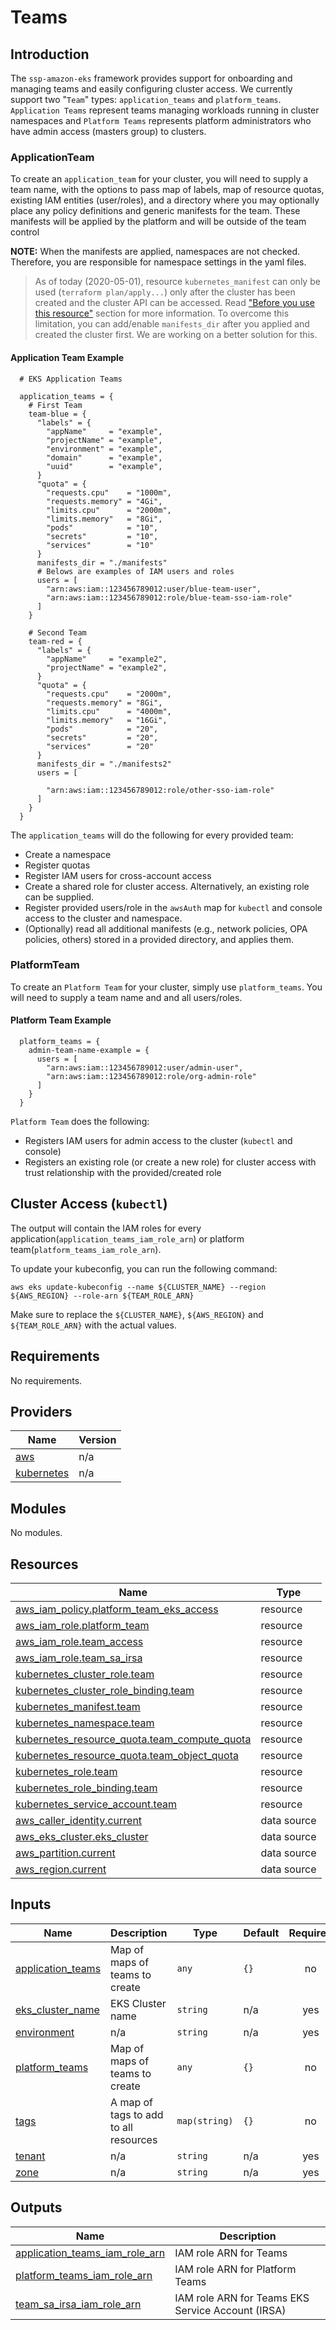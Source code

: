 # Teams

## Introduction

The `ssp-amazon-eks` framework provides support for onboarding and managing teams and easily configuring cluster access. We currently support two "`Team`" types: `application_teams` and `platform_teams`.
`Application Teams` represent teams managing workloads running in cluster namespaces and `Platform Teams` represents platform administrators who have admin access (masters group) to clusters.

### ApplicationTeam

To create an `application_team` for your cluster, you will need to supply a team name, with the options to pass map of labels, map of resource quotas, existing IAM entities (user/roles), and a directory where you may optionally place any policy definitions and generic manifests for the team.
These manifests will be applied by the platform and will be outside of the team control

**NOTE:** When the manifests are applied, namespaces are not checked. Therefore, you are responsible for namespace settings in the yaml files.
> As of today (2020-05-01), resource `kubernetes_manifest` can only be used (`terraform plan/apply...`) only after the cluster has been created and the cluster API can be accessed. Read ["Before you use this resource"](https://registry.terraform.io/providers/hashicorp/kubernetes/latest/docs/resources/manifest#before-you-use-this-resource) section for more information.
To overcome this limitation, you can add/enable `manifests_dir` after you applied and created the cluster first. We are working on a better solution for this.

#### Application Team Example

```hcl
  # EKS Application Teams

  application_teams = {
    # First Team
    team-blue = {
      "labels" = {
        "appName"     = "example",
        "projectName" = "example",
        "environment" = "example",
        "domain"      = "example",
        "uuid"        = "example",
      }
      "quota" = {
        "requests.cpu"    = "1000m",
        "requests.memory" = "4Gi",
        "limits.cpu"      = "2000m",
        "limits.memory"   = "8Gi",
        "pods"            = "10",
        "secrets"         = "10",
        "services"        = "10"
      }
      manifests_dir = "./manifests"
      # Belows are examples of IAM users and roles
      users = [
        "arn:aws:iam::123456789012:user/blue-team-user",
        "arn:aws:iam::123456789012:role/blue-team-sso-iam-role"
      ]
    }

    # Second Team
    team-red = {
      "labels" = {
        "appName"     = "example2",
        "projectName" = "example2",
      }
      "quota" = {
        "requests.cpu"    = "2000m",
        "requests.memory" = "8Gi",
        "limits.cpu"      = "4000m",
        "limits.memory"   = "16Gi",
        "pods"            = "20",
        "secrets"         = "20",
        "services"        = "20"
      }
      manifests_dir = "./manifests2"
      users = [

        "arn:aws:iam::123456789012:role/other-sso-iam-role"
      ]
    }
  }
```

The `application_teams` will do the following for every provided team:

- Create a namespace
- Register quotas
- Register IAM users for cross-account access
- Create a shared role for cluster access. Alternatively, an existing role can be supplied.
- Register provided users/role in the `awsAuth` map for `kubectl` and console access to the cluster and namespace.
- (Optionally) read all additional manifests (e.g., network policies, OPA policies, others) stored in a provided directory, and applies them.

### PlatformTeam

To create an `Platform Team` for your cluster, simply use `platform_teams`. You will need to supply a team name and and all users/roles.

#### Platform Team Example

```hcl
  platform_teams = {
    admin-team-name-example = {
      users = [
        "arn:aws:iam::123456789012:user/admin-user",
        "arn:aws:iam::123456789012:role/org-admin-role"
      ]
    }
  }
```

`Platform Team` does the following:

- Registers IAM users for admin access to the cluster (`kubectl` and console)
- Registers an existing role (or create a new role) for cluster access with trust relationship with the provided/created role

## Cluster Access (`kubectl`)

The output will contain the IAM roles for every application(`application_teams_iam_role_arn`) or platform team(`platform_teams_iam_role_arn`).

To update your kubeconfig, you can run the following command:

```
aws eks update-kubeconfig --name ${CLUSTER_NAME} --region ${AWS_REGION} --role-arn ${TEAM_ROLE_ARN}
```

Make sure to replace the `${CLUSTER_NAME}`, `${AWS_REGION}` and `${TEAM_ROLE_ARN}` with the actual values.

<!--- BEGIN_TF_DOCS --->

## Requirements

No requirements.

## Providers

| Name                                                                  | Version |
| --------------------------------------------------------------------- | ------- |
| <a name="provider_aws"></a> [aws](#provider_aws)                      | n/a     |
| <a name="provider_kubernetes"></a> [kubernetes](#provider_kubernetes) | n/a     |

## Modules

No modules.

## Resources

| Name                                                                                                                                              | Type        |
| ------------------------------------------------------------------------------------------------------------------------------------------------- | ----------- |
| [aws_iam_policy.platform_team_eks_access](https://registry.terraform.io/providers/hashicorp/aws/latest/docs/resources/iam_policy)                 | resource    |
| [aws_iam_role.platform_team](https://registry.terraform.io/providers/hashicorp/aws/latest/docs/resources/iam_role)                                | resource    |
| [aws_iam_role.team_access](https://registry.terraform.io/providers/hashicorp/aws/latest/docs/resources/iam_role)                                  | resource    |
| [aws_iam_role.team_sa_irsa](https://registry.terraform.io/providers/hashicorp/aws/latest/docs/resources/iam_role)                                 | resource    |
| [kubernetes_cluster_role.team](https://registry.terraform.io/providers/hashicorp/kubernetes/latest/docs/resources/cluster_role)                   | resource    |
| [kubernetes_cluster_role_binding.team](https://registry.terraform.io/providers/hashicorp/kubernetes/latest/docs/resources/cluster_role_binding)   | resource    |
| [kubernetes_manifest.team](https://registry.terraform.io/providers/hashicorp/kubernetes/latest/docs/resources/manifest)                           | resource    |
| [kubernetes_namespace.team](https://registry.terraform.io/providers/hashicorp/kubernetes/latest/docs/resources/namespace)                         | resource    |
| [kubernetes_resource_quota.team_compute_quota](https://registry.terraform.io/providers/hashicorp/kubernetes/latest/docs/resources/resource_quota) | resource    |
| [kubernetes_resource_quota.team_object_quota](https://registry.terraform.io/providers/hashicorp/kubernetes/latest/docs/resources/resource_quota)  | resource    |
| [kubernetes_role.team](https://registry.terraform.io/providers/hashicorp/kubernetes/latest/docs/resources/role)                                   | resource    |
| [kubernetes_role_binding.team](https://registry.terraform.io/providers/hashicorp/kubernetes/latest/docs/resources/role_binding)                   | resource    |
| [kubernetes_service_account.team](https://registry.terraform.io/providers/hashicorp/kubernetes/latest/docs/resources/service_account)             | resource    |
| [aws_caller_identity.current](https://registry.terraform.io/providers/hashicorp/aws/latest/docs/data-sources/caller_identity)                     | data source |
| [aws_eks_cluster.eks_cluster](https://registry.terraform.io/providers/hashicorp/aws/latest/docs/data-sources/eks_cluster)                         | data source |
| [aws_partition.current](https://registry.terraform.io/providers/hashicorp/aws/latest/docs/data-sources/partition)                                 | data source |
| [aws_region.current](https://registry.terraform.io/providers/hashicorp/aws/latest/docs/data-sources/region)                                       | data source |

## Inputs

| Name                                                                                 | Description                           | Type          | Default | Required |
| ------------------------------------------------------------------------------------ | ------------------------------------- | ------------- | ------- | :------: |
| <a name="input_application_teams"></a> [application_teams](#input_application_teams) | Map of maps of teams to create        | `any`         | `{}`    |    no    |
| <a name="input_eks_cluster_name"></a> [eks_cluster_name](#input_eks_cluster_name)    | EKS Cluster name                      | `string`      | n/a     |   yes    |
| <a name="input_environment"></a> [environment](#input_environment)                   | n/a                                   | `string`      | n/a     |   yes    |
| <a name="input_platform_teams"></a> [platform_teams](#input_platform_teams)          | Map of maps of teams to create        | `any`         | `{}`    |    no    |
| <a name="input_tags"></a> [tags](#input_tags)                                        | A map of tags to add to all resources | `map(string)` | `{}`    |    no    |
| <a name="input_tenant"></a> [tenant](#input_tenant)                                  | n/a                                   | `string`      | n/a     |   yes    |
| <a name="input_zone"></a> [zone](#input_zone)                                        | n/a                                   | `string`      | n/a     |   yes    |

## Outputs

| Name                                                                                                                          | Description                                       |
| ----------------------------------------------------------------------------------------------------------------------------- | ------------------------------------------------- |
| <a name="output_application_teams_iam_role_arn"></a> [application_teams_iam_role_arn](#output_application_teams_iam_role_arn) | IAM role ARN for Teams                            |
| <a name="output_platform_teams_iam_role_arn"></a> [platform_teams_iam_role_arn](#output_platform_teams_iam_role_arn)          | IAM role ARN for Platform Teams                   |
| <a name="output_team_sa_irsa_iam_role_arn"></a> [team_sa_irsa_iam_role_arn](#output_team_sa_irsa_iam_role_arn)                | IAM role ARN for Teams EKS Service Account (IRSA) |

<!--- END_TF_DOCS --->
